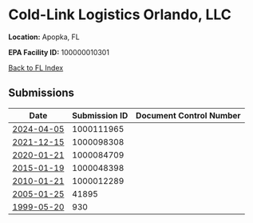 # Cold-Link Logistics Orlando, LLC

**Location:** Apopka, FL

**EPA Facility ID:** 100000010301

[Back to FL Index](../../index.md)

## Submissions

| Date | Submission ID | Document Control Number |
|------|--------------|-------------------------|
| [2024-04-05](submissions/1000111965.md) | 1000111965 |  |
| [2021-12-15](submissions/1000098308.md) | 1000098308 |  |
| [2020-01-21](submissions/1000084709.md) | 1000084709 |  |
| [2015-01-19](submissions/1000048398.md) | 1000048398 |  |
| [2010-01-21](submissions/1000012289.md) | 1000012289 |  |
| [2005-01-25](submissions/41895.md) | 41895 |  |
| [1999-05-20](submissions/930.md) | 930 |  |
